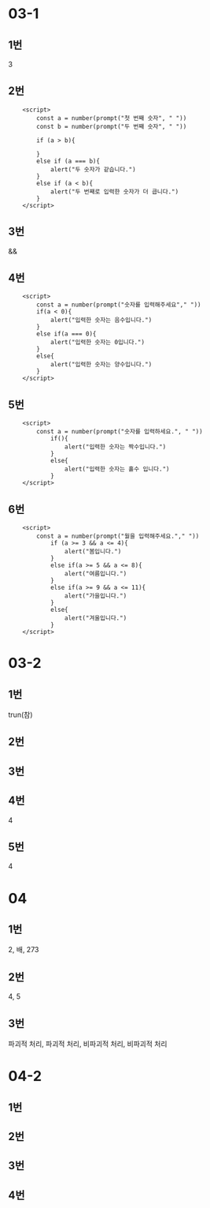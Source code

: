 # 03-1

## 1번
3

## 2번
```
    <script>
        const a = number(prompt("첫 번째 숫자", " "))
        const b = number(prompt("두 번째 숫자", " "))

        if (a > b){
            
        }
        else if (a === b){
            alert("두 숫자가 같습니다.")
        }
        else if (a < b){
            alert("두 번째로 입력한 숫자가 더 큽니다.")
        }
    </script>
```

## 3번
&&

## 4번
```
    <script>
        const a = number(prompt("숫자를 입력해주세요"," "))
        if(a < 0){
            alert("입력한 숫자는 음수입니다.")
        }
        else if(a === 0){
            alert("입력한 숫자는 0입니다.")
        }
        else{
            alert("입력한 숫자는 양수입니다.")
        }
    </script>
```

## 5번
```
    <script>
        const a = number(prompt("숫자를 입력하세요.", " "))
            if(){
                alert("입력한 숫자는 짝수입니다.")
            }
            else{
                alert("입력한 숫자는 홀수 입니다.")
            }
    </script>
```

## 6번
```
    <script>
        const a = number(prompt("월을 입력해주세요."," "))   
            if (a >= 3 && a <= 4){
                alert("봄입니다.")
            }
            else if(a >= 5 && a <= 8){
                alert("여름입니다.")
            }
            else if(a >= 9 && a <= 11){
                alert("가을입니다.")
            }
            else{
                alert("겨울입니다.")
            }
    </script>
```

# 03-2

## 1번
trun(참)

## 2번

## 3번

## 4번
4

## 5번
4

# 04

## 1번
2, 배, 273

## 2번
4, 5

## 3번
파괴적 처리, 파괴적 처리, 비파괴적 처리, 비파괴적 처리

# 04-2

## 1번

## 2번
    
## 3번

## 4번